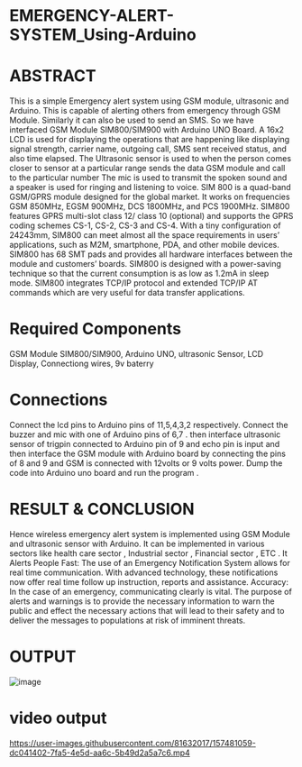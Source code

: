 # EMERGENCY-ALERT-SYSTEM_Using-Arduino

# ABSTRACT
This is a simple Emergency alert system using GSM module, ultrasonic and  Arduino. This is capable of alerting others from emergency through GSM Module. Similarly it can also be used to send an SMS.
So we have interfaced GSM Module SIM800/SIM900 with Arduino UNO Board. A 16x2 LCD is used for displaying the operations that are happening like displaying signal strength, carrier name, outgoing call, SMS sent received status, and also time elapsed. The Ultrasonic sensor  is used to  when the person comes closer to sensor at a particular range sends the data GSM module and call to the particular number The mic is used to transmit the spoken sound and a speaker is used for ringing and listening to voice.
SIM 800 is a quad-band GSM/GPRS module designed for the global market. It works on frequencies GSM 850MHz, EGSM 900MHz, DCS 1800MHz, and PCS 1900MHz. SIM800 features GPRS multi-slot class 12/ class 10 (optional) and supports the GPRS coding schemes CS-1, CS-2, CS-3 and CS-4. With a tiny configuration of 24243mm, SIM800 can meet almost all the space requirements in users’ applications, such as M2M, smartphone, PDA, and other mobile devices.
SIM800 has 68 SMT pads and provides all hardware interfaces between the module and customers’ boards. SIM800 is designed with a power-saving technique so that the current consumption is as low as 1.2mA in sleep mode. SIM800 integrates TCP/IP protocol and extended TCP/IP AT commands which are very useful for data transfer applications.

# Required Components
GSM Module SIM800/SIM900, Arduino UNO, ultrasonic Sensor, LCD Display, Connectiong wires, 9v baterry

# Connections

Connect  the lcd pins to Arduino pins of 11,5,4,3,2 respectively. Connect the buzzer and mic with one of Arduino pins of 6,7 . then interface ultrasonic sensor of trigpin connected to Arduino pin of  9 and echo pin is input and then interface the GSM module with Arduino board by connecting the pins of 8 and 9 and GSM is connected with 12volts or 9 volts power. Dump the code into Arduino uno board and run the program . 

# RESULT & CONCLUSION
Hence wireless emergency alert system is implemented using GSM Module and ultrasonic sensor with Arduino. It can be implemented in various sectors like health care sector , Industrial sector , Financial sector ,  ETC .  It Alerts People Fast: The use of an Emergency Notification System allows for real time communication. With advanced technology, these notifications now offer real time follow up instruction, reports and assistance.
 Accuracy: In the case of an emergency, communicating clearly is vital.
The purpose of alerts and warnings is to provide the necessary information to warn the public and effect the necessary actions that will lead to their safety and to deliver the messages to populations at risk of imminent threats.

# OUTPUT

![image](https://user-images.githubusercontent.com/81632017/157478822-899456f2-a514-427b-a5c5-39bfaf996225.png)

# video output

https://user-images.githubusercontent.com/81632017/157481059-dc041402-7fa5-4e5d-aa6c-5b49d2a5a7c6.mp4



